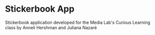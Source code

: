 # Stickerbook App
Stickerbook application developed for the Media Lab's Curious Learning class by Anneli Hershman and Juliana Nazaré
